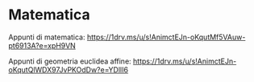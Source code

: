 # Matematica

Appunti di matematica: https://1drv.ms/u/s!AnimctEJn-oKqutMf5VAuw-pt6913A?e=xpH9VN

Appunti di geometria euclidea affine: https://1drv.ms/u/s!AnimctEJn-oKqutQlWDX97JvPKOdDw?e=YDllI6
